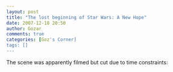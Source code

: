 ```yaml
---
layout: post
title: "The lost beginning of Star Wars: A New Hope"
date: 2007-12-18 20:50
author: Gozar
comments: true
categories: [Goz's Corner]
tags: []
---
```

The scene was apparently filmed but cut due to time constraints:
<center><object width="425" height="355"><param name="movie" value="http://www.youtube.com/v/DCyPTM2FJgA&rel=1"></param><param name="wmode" value="transparent"></param><embed src="http://www.youtube.com/v/DCyPTM2FJgA&rel=1" type="application/x-shockwave-flash" wmode="transparent" width="425" height="355"></embed></object></center>
